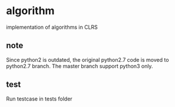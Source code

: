 # algorithm
implementation of algorithms in CLRS

## note
Since python2 is outdated, the original python2.7 code is moved to python2.7 branch.
The master branch support python3 only.

## test
Run testcase in tests folder
